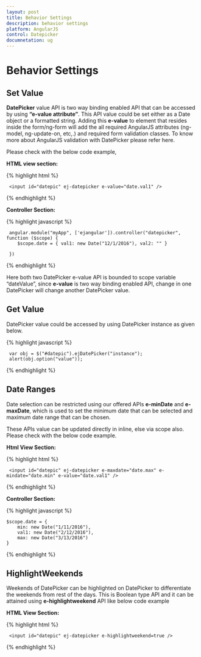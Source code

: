 ```yaml
---
layout: post
title: Behavior Settings
description: behavior settings
platform: AngularJS
control: Datepicker
documnetation: ug
---
```


# Behavior Settings

## Set Value

**DatePicker** value API is two way binding enabled API that can be accessed by using **“e-value attribute”**. This API value could be set either as a Date object or a formatted string. Adding this **e-value** to element that resides inside the form/ng-form will add the all required AngularJS attributes (ng-model, ng-update-on, etc,.) and required form validation classes. To know more about AngularJS validation with DatePicker please refer here.

Please check with the below code example,

**HTML view section:**

{% highlight html %}

     <input id="datepic" ej-datepicker e-value="date.val1" />

{% endhighlight %}

**Controller Section:**

{% highlight javascript %}

     angular.module("myApp", ['ejangular']).controller("datepicker", function ($scope) {
        $scope.date = { val1: new Date("12/1/2016"), val2: "" }

     })


{% endhighlight %}

Here both two DatePicker e-value API is bounded to scope variable “dateValue”, since **e-value** is two way binding enabled API, change in one DatePicker will change another DatePicker value.

## Get Value

DatePicker value could be accessed by using DatePicker instance as given below.

{% highlight javascript %}

     var obj = $("#datepic").ejDatePicker("instance");
     alert(obj.option("value"));

{% endhighlight %}

## Date Ranges

Date selection can be restricted using our offered APIs **e-minDate** and **e-maxDate**, which is used to set the minimum date that can be selected and maximum date range that can be chosen. 

These APIs value can be updated directly in inline, else via scope also. Please check with the below code example.

**Html View Section:**

{% highlight html %}

     <input id="datepic" ej-datepicker e-maxdate="date.max" e-mindate="date.min" e-value="date.val1" />

{% endhighlight %}

**Controller Section:**

{% highlight javascript %}

    $scope.date = {
        min: new Date("1/11/2016"),
        val1: new Date("2/12/2016"),
        max: new Date("3/13/2016")
    }

{% endhighlight %}

## HighlightWeekends 

Weekends of DatePicker can be highlighted on DatePicker to differentiate the weekends from rest of the days. This is Boolean type API and it can be attained using **e-highlightweekend** API like below code example

**HTML View Section:**

{% highlight html %}

     <input id="datepic" ej-datepicker e-highlightweekend=true />

{% endhighlight %}


